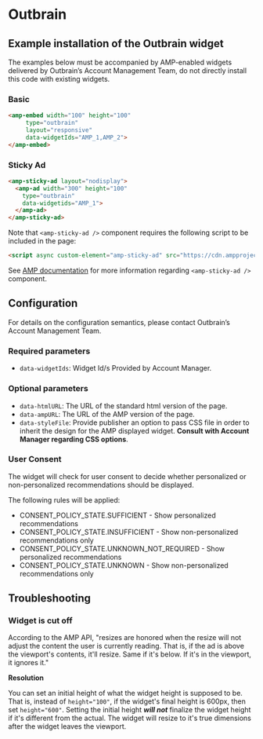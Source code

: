 <!---
Copyright 2015 The AMP HTML Authors. All Rights Reserved.

Licensed under the Apache License, Version 2.0 (the "License");
you may not use this file except in compliance with the License.
You may obtain a copy of the License at

      http://www.apache.org/licenses/LICENSE-2.0

Unless required by applicable law or agreed to in writing, software
distributed under the License is distributed on an "AS-IS" BASIS,
WITHOUT WARRANTIES OR CONDITIONS OF ANY KIND, either express or implied.
See the License for the specific language governing permissions and
limitations under the License.
-->

# Outbrain

## Example installation of the Outbrain widget

The examples below must be accompanied by AMP-enabled widgets delivered by Outbrain’s Account Management Team, do not directly install this code with existing widgets.

### Basic

```html
<amp-embed width="100" height="100"
     type="outbrain"
     layout="responsive"
     data-widgetIds="AMP_1,AMP_2">
</amp-embed>
```

### Sticky Ad

```html
<amp-sticky-ad layout="nodisplay">
  <amp-ad width="300" height="100"
    type="outbrain"
    data-widgetids="AMP_1">
  </amp-ad>
</amp-sticky-ad>
```
Note that `<amp-sticky-ad />` component requires the following script to be included in the page:
```html
<script async custom-element="amp-sticky-ad" src="https://cdn.ampproject.org/v0/amp-sticky-ad-1.0.js"></script>
```
See [AMP documentation](https://amp.dev/documentation/components/amp-sticky-ad) for more information regarding `<amp-sticky-ad />` component.

## Configuration

For details on the configuration semantics, please contact Outbrain’s Account Management Team.

### Required parameters

- `data-widgetIds`: Widget Id/s Provided by Account Manager.

### Optional parameters

- `data-htmlURL`: The URL of the standard html version of the page.
- `data-ampURL`: The URL of the AMP version of the page.
- `data-styleFile`: Provide publisher an option to pass CSS file in order to inherit the design for the AMP displayed widget. **Consult with Account Manager regarding CSS options**.

### User Consent

The widget will check for user consent to decide whether personalized or non-personalized recommendations should be displayed.

The following rules will be applied:

* CONSENT_POLICY_STATE.SUFFICIENT - Show personalized recommendations
* CONSENT_POLICY_STATE.INSUFFICIENT - Show non-personalized recommendations only
* CONSENT_POLICY_STATE.UNKNOWN_NOT_REQUIRED - Show personalized recommendations
* CONSENT_POLICY_STATE.UNKNOWN - Show non-personalized recommendations only

## Troubleshooting

### Widget is cut off

According to the AMP API, "resizes are honored when the resize will not adjust the content the user is currently reading.  That is, if the ad is above the viewport's contents, it'll resize. Same if it's below. If it's in the viewport, it ignores it."

**Resolution**

 You can set an initial height of what the widget height is supposed to be. That is, instead of `height="100"`, if the widget's final height is 600px, then set `height="600"`. Setting the initial height ***will not*** finalize the widget height if it's different from the actual. The widget will resize to it's true dimensions after the widget leaves the viewport.
